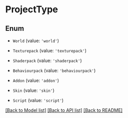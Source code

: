 # ProjectType


## Enum

* `World` (value: `'world'`)

* `Texturepack` (value: `'texturepack'`)

* `Shaderpack` (value: `'shaderpack'`)

* `Behaviourpack` (value: `'behaviourpack'`)

* `Addon` (value: `'addon'`)

* `Skin` (value: `'skin'`)

* `Script` (value: `'script'`)

[[Back to Model list]](../README.md#documentation-for-models) [[Back to API list]](../README.md#documentation-for-api-endpoints) [[Back to README]](../README.md)
